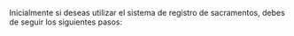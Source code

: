 Inicialmente si deseas utilizar el sistema de registro de sacramentos, debes de seguir los siguientes pasos:
